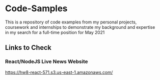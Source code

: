 # Code-Samples
This is a repository of code examples from my personal projects, coursework and internships to demonstrate my background and expertise in my search for a full-time position for May 2021

## Links to Check
### React/NodeJS Live News Website
https://hw8-react-571.s3.us-east-1.amazonaws.com/
